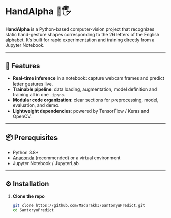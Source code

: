 # HandAlpha 🤖🖐️

**HandAlpha** is a Python-based computer-vision project that recognizes static hand-gesture shapes corresponding to the 26 letters of the English alphabet. It’s built for rapid experimentation and training directly from a Jupyter Notebook.

---

## 🚀 Features

- **Real-time inference** in a notebook: capture webcam frames and predict letter gestures live.  
- **Trainable pipeline**: data loading, augmentation, model definition and training all in one `.ipynb`.  
- **Modular code organization**: clear sections for preprocessing, model, evaluation, and demo.  
- **Lightweight dependencies**: powered by TensorFlow / Keras and OpenCV.

---

## 📦 Prerequisites

- Python 3.8+  
- [Anaconda](https://www.anaconda.com/) (recommended) or a virtual environment  
- Jupyter Notebook / JupyterLab  

---

## ⚙️ Installation

1. **Clone the repo**  
   ```bash
   git clone https://github.com/Madarakk3/SantoryuPredict.git
   cd SantoryuPredict
